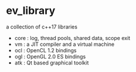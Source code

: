 # ev_library
a collection of c++17 libraries

- core : log, thread pools, shared data, scope exit
- vm   : a JIT compiler and a virtual machine
- ocl  : OpenCL 1.2 bindings
- ogl  : OpenGL 2.0 ES bindings
- atk  : Qt based graphical toolkit
